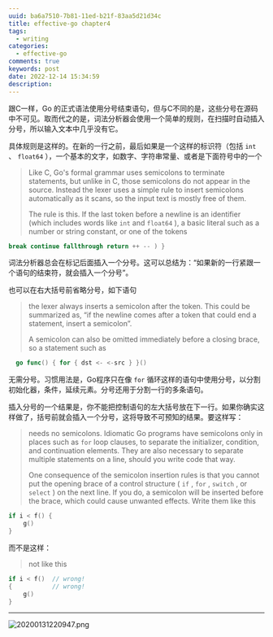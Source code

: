 ```yaml
---
uuid: ba6a7510-7b81-11ed-b21f-83aa5d21d34c
title: effective-go chapter4
tags:
  - writing
categories:
  - effective-go
comments: true
keywords: post
date: 2022-12-14 15:34:59
description:
---
```


<!--more-->
<!-- 1. 发布前：删除草稿的 uuid -->
<!-- 2. 发布后：补充tag，category -->

跟C一样，Go 的正式语法使用分号结束语句，但与C不同的是，这些分号在源码中不可见。取而代之的是，词法分析器会使用一个简单的规则，在扫描时自动插入分号，所以输入文本中几乎没有它。

具体规则是这样的。在新的一行之前，最后如果是一个这样的标识符（包括 `int` 、 `float64` ），一个基本的文字，如数字、字符串常量、或者是下面符号中的一个

> Like C, Go's formal grammar uses semicolons to terminate statements, but unlike in C, those semicolons do not appear in the source. Instead the lexer uses a simple rule to insert semicolons automatically as it scans, so the input text is mostly free of them.
>
> The rule is this. If the last token before a newline is an identifier \(which includes words like `int` and `float64` \), a basic literal such as a number or string constant, or one of the tokens

```go
break continue fallthrough return ++ -- ) }
```

词法分析器总会在标记后面插入一个分号。这可以总结为：“如果新的一行紧跟一个语句的结束符，就会插入一个分号”。

也可以在右大括号前省略分号，如下语句

> the lexer always inserts a semicolon after the token. This could be summarized as, “if the newline comes after a token that could end a statement, insert a semicolon”.
>
> A semicolon can also be omitted immediately before a closing brace, so a statement such as

```go
  go func() { for { dst <- <-src } }()
```

无需分号。习惯用法是，Go程序只在像 `for` 循环这样的语句中使用分号，以分割初始化器，条件，延续元素。分号还用于分割一行的多条语句。

插入分号的一个结果是，你不能把控制语句的左大括号放在下一行。如果你确实这样做了，括号前就会插入一个分号，这将导致不可预知的结果。要这样写：

> needs no semicolons. Idiomatic Go programs have semicolons only in places such as `for` loop clauses, to separate the initializer, condition, and continuation elements. They are also necessary to separate multiple statements on a line, should you write code that way.
>
> One consequence of the semicolon insertion rules is that you cannot put the opening brace of a control structure \( `if` , `for` , `switch` , or `select` \) on the next line. If you do, a semicolon will be inserted before the brace, which could cause unwanted effects. Write them like this

```go
if i < f() {
    g()
}
```

而不是这样：

> not like this

```go
if i < f()  // wrong!
{           // wrong!
    g()
}
```


---
![20200131220947.png](/images/leunggeorge.github.io-image-9.png)
